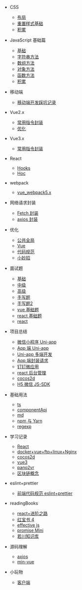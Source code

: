 <!--
 * @Author: lcz
 * @Date: 2021-03-11 15:09:19
 * @LastEditTime: 2022-03-02 11:07:29
 * @LastEditors: Please set LastEditors
 * @Description: In User Settings Edit
 * @FilePath: \lczdocs\_sidebar.md
-->

- CSS
  - [布局](css/layout.md)
  - [重置样式基础](css/reset.md)
  - [积累](css/accumulation.md)
- JavaScript 基础篇

  - [基础](js/base.md)
  - [字符串方法](js/jsString.md)
  - [数组方法](js/jsArray.md)
  - [对象方法](js/jsObject.md)
  - [函数方法](js/jsfunction.md)
  - [积累](js/accumulation.md)

- 移动端

  - [移动端开发踩坑记录](mobile/mobile.md)

- Vue2.x

  - [常用指令封装](vue2.x/directive.md)
  - [优化](vue2.x/optimization.md)

- Vue3.x

  - [常用指令封装](vue3.x/directive.md)

- React
  - [Hooks](react/hooks.md)
  - [Hoc](react/hoc.md)

- webpack

  - [vue_webpack5.x](webpack/vue3xWebpack.md)

- 网络请求封装

  - [Fetch 封装](request/fetch.md)
  - [axios 封装](request/axios.md)

- 优化

  - [公共全局](optimization/common.md)
  - [Vue](optimization/vue.md)
  - [代码规范](optimization/code.md)
  - [小妙招](optimization/littleTrick.md)

- 面试题

  - [基础](questions/base.md)
  - [中级](questions/intermediate.md)
  - [高级](questions/senior.md)
  - [手写题](questions/despise.md)
  - [手写题2](questions/despise2.md)
  - [vue 基础题](questions/vue.md)
  - [react 基础题](questions/reactBase.md)
  - [react](questions/react.md)

- 项目总结

  - [微信小程序 Uni-app](project/wx.md)
  - [App 端 Uni-app](project/app.md)
  - [Uni-app 多端开发](project/uniMore.md)
  - [App 端封装请求](project/request.md)
  - [钉钉微应用](project/ddH5.md)
  - [react 后台管理](project/reactAntdAdmin.md)
  - [cocos2d](project/cocos2dJs.md)
  - [H5 微信 JS-SDK](project/H5WX_JS_SDK.md)

- 基础用法

  - [ts](baseuse/ts.md)
  - [componentApi](baseuse/componentApi.md)
  - [md](baseuse/md.md)
  - [npm 与 Yarn](baseuse/npmYarn.md)
  - [regexp](baseuse/regexp.md)

- 学习记录
  - [React](study/react.md)
  - [docker+vue+ftp+linux+Nginx](study/public.md)
  - [cocos2d](study/cocos2d.md)
  - [vue3](study/vue3.md)
  - [pano2vr](study/pano2vr.md)
  - [区块链概念](study/blockChain.md)
- eslint+prettier

  - [前端代码规范 eslint+prettier](rules/code.md)

- readingBooks

  - [react+进阶之路](readingBooks/reactTo.md)
  - [红宝书 4](readingBooks/red4.md)
  - [effective js](readingBooks/effective.md)
  - [promise Mini](readingBooks/promiseMini.md)
  - [若川知识库](readingBooks/ruochuan.md)
- 源码理解
  - [axios](sourceCode/axios.md)
  - [min-vue](sourceCode/min-vue.md)

- 小玩物
  - [客户端](Plaything/client.md)
